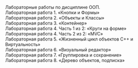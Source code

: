 Лабораторные работы по дисциплине ООП.  
Лабораторная работа 1. «Кнопки и Формы»  
Лабораторная работа 2. «Объекты и Классы»  
Лабораторная работа 3. «Контейнер»  
Лабораторная работа 4. Часть 1 из 2: «Круги на форме»  
Лабораторная работа 4. Часть 2 из 2: «MVC»  
Лабораторная работа 5. «Жизненный цикл объектов С++ и Виртуальность»   
Лабораторная работа 6. «Визуальный редактор»   
Лабораторная работа 7. «Группировка и сохранение»    
Лабораторная работа 8. «Дерево объектов, подписка»  

